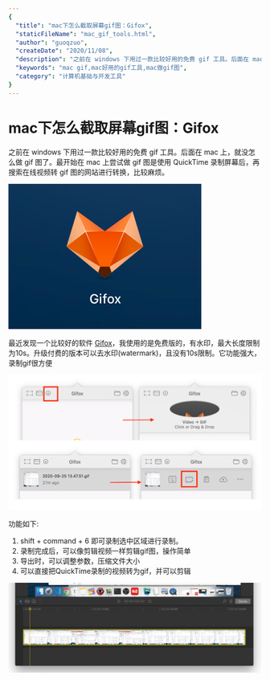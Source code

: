 ```yaml
---
{
  "title": "mac下怎么截取屏幕gif图：Gifox",
  "staticFileName": "mac_gif_tools.html",
  "author": "guoqzuo",
  "createDate": "2020/11/08",
  "description": "之前在 windows 下用过一款比较好用的免费 gif 工具。后面在 mac 上，就没怎么做 gif 图了。最开始在 mac 上尝试做 gif 图是使用 QuickTime 录制屏幕后，再搜索在线视频转 gif 图的网站进行转换，比较麻烦。最近发现一个比较好的软件 [Gifox](https://gifox.io/)，我使用的是免费版的，有水印，最大长度限制为10s。升级付费的版本可以去水印(watermark)，且没有10s限制。它功能强大，录制gif很方便",
  "keywords": "mac gif,mac好用的gif工具,mac做gif图",
  "category": "计算机基础与开发工具"
}
---
```

# mac下怎么截取屏幕gif图：Gifox
之前在 windows 下用过一款比较好用的免费 gif 工具。后面在 mac 上，就没怎么做 gif 图了。最开始在 mac 上尝试做 gif 图是使用 QuickTime 录制屏幕后，再搜索在线视频转 gif 图的网站进行转换，比较麻烦。

![Gifox_logo.png](../../../images/blog/devtools/Gifox_logo.png)

最近发现一个比较好的软件 [Gifox](https://gifox.io/)，我使用的是免费版的，有水印，最大长度限制为10s。升级付费的版本可以去水印(watermark)，且没有10s限制。它功能强大，录制gif很方便

![Gifox_opt.png](../../../images/blog/devtools/Gifox_opt.png)

功能如下:

1. shift + command + 6 即可录制选中区域进行录制。
2. 录制完成后，可以像剪辑视频一样剪辑gif图，操作简单
3. 导出时，可以调整参数，压缩文件大小
4. 可以直接把QuickTime录制的视频转为gif，并可以剪辑

![Gifox_edit.png](../../../images/blog/devtools/Gifox_edit.png)